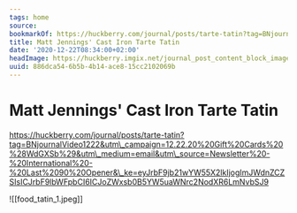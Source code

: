 ```yaml
---
tags: home
source:
bookmarkOf: https://huckberry.com/journal/posts/tarte-tatin?tag=BNjournalVideo1222&utm\_campaign=12.22.20%20Gift%20Cards%20%28WdGXSb%29&utm\_medium=email&utm\_source=Newsletter%20-%20International%20-%20Last%2090%20Opener&\_ke=eyJrbF9jb21wYW55X2lkIjogImJWdnZCZSIsICJrbF9lbWFpbCI6ICJoZWxsb0B5YW5uaWNrc2NodXR6LmNvbSJ9
title: Matt Jennings' Cast Iron Tarte Tatin
date: '2020-12-22T08:34:00+02:00'
headImage: https://huckberry.imgix.net/journal_post_content_block_images/000/002/407/images/original/food_tatin_1.jpg
uuid: 886dca54-6b5b-4b14-ace8-15cc2102069b
---
```


# Matt Jennings' Cast Iron Tarte Tatin
https://huckberry.com/journal/posts/tarte-tatin?tag=BNjournalVideo1222&utm\_campaign=12.22.20%20Gift%20Cards%20%28WdGXSb%29&utm\_medium=email&utm\_source=Newsletter%20-%20International%20-%20Last%2090%20Opener&\_ke=eyJrbF9jb21wYW55X2lkIjogImJWdnZCZSIsICJrbF9lbWFpbCI6ICJoZWxsb0B5YW5uaWNrc2NodXR6LmNvbSJ9

![[food_tatin_1.jpeg]]

